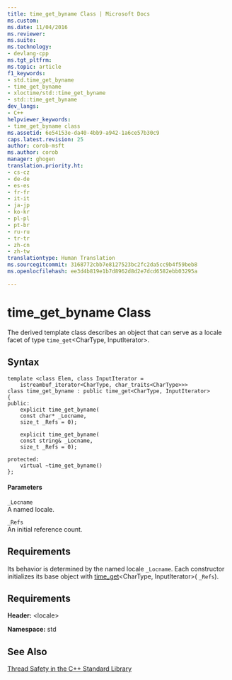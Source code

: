 ```yaml
---
title: time_get_byname Class | Microsoft Docs
ms.custom: 
ms.date: 11/04/2016
ms.reviewer: 
ms.suite: 
ms.technology:
- devlang-cpp
ms.tgt_pltfrm: 
ms.topic: article
f1_keywords:
- std.time_get_byname
- time_get_byname
- xloctime/std::time_get_byname
- std::time_get_byname
dev_langs:
- C++
helpviewer_keywords:
- time_get_byname class
ms.assetid: 6e54153e-da40-4bb9-a942-1a6ce57b30c9
caps.latest.revision: 25
author: corob-msft
ms.author: corob
manager: ghogen
translation.priority.ht:
- cs-cz
- de-de
- es-es
- fr-fr
- it-it
- ja-jp
- ko-kr
- pl-pl
- pt-br
- ru-ru
- tr-tr
- zh-cn
- zh-tw
translationtype: Human Translation
ms.sourcegitcommit: 3168772cbb7e8127523bc2fc2da5cc9b4f59beb8
ms.openlocfilehash: ee3d4b819e1b7d8962d8d2e7dcd6582ebb03295a

---
```

# time_get_byname Class
The derived template class describes an object that can serve as a locale facet of type `time_get`\<CharType, InputIterator>.  
  
## Syntax  
  
```
template <class Elem, class InputIterator =
    istreambuf_iterator<CharType, char_traits<CharType>>>
class time_get_byname : public time_get<CharType, InputIterator>
{
public:
    explicit time_get_byname(
    const char* _Locname,
    size_t _Refs = 0);

    explicit time_get_byname(
    const string& _Locname,
    size_t _Refs = 0);

protected:
    virtual ~time_get_byname()
};
```  
  
#### Parameters  
 `_Locname`  
 A named locale.  
  
 `_Refs`  
 An initial reference count.  
  
## Requirements  
 Its behavior is determined by the named locale `_Locname`. Each constructor initializes its base object with [time_get](../standard-library/time-get-class.md#time_get__time_get)\<CharType, InputIterator>( `_Refs`).  
  
## Requirements  
 **Header:** \<locale>  
  
 **Namespace:** std  
  
## See Also  
 [Thread Safety in the C++ Standard Library](../standard-library/thread-safety-in-the-cpp-standard-library.md)






<!--HONumber=Jan17_HO2-->


